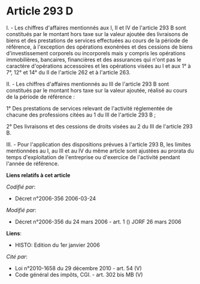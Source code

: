 # Article 293 D

I. - Les chiffres d'affaires mentionnés aux I, II et IV de l'article 293 B sont constitués par le montant hors taxe sur la
valeur ajoutée des livraisons de biens et des prestations de services effectuées au cours de la période de référence, à
l'exception des opérations exonérées et des cessions de biens d'investissement corporels ou incorporels mais y compris les
opérations immobilières, bancaires, financières et des assurances qui n'ont pas le caractère d'opérations accessoires et les
opérations visées au I et aux 1° à 7°, 12° et 14° du II de l'article 262 et à l'article 263.

II. - Les chiffres d'affaires mentionnés au III de l'article 293 B sont constitués par le montant hors taxe sur la valeur
ajoutée, réalisé au cours de la période de référence :

1° Des prestations de services relevant de l'activité réglementée de chacune des professions citées au 1 du III de l'article
293 B ;

2° Des livraisons et des cessions de droits visées au 2 du III de l'article 293 B.

III. - Pour l'application des dispositions prévues à l'article 293 B, les limites mentionnées au I, au III et au IV du même
article sont ajustées au prorata du temps d'exploitation de l'entreprise ou d'exercice de l'activité pendant l'année de
référence.

**Liens relatifs à cet article**

_Codifié par_:

  - Décret n°2006-356 2006-03-24

_Modifié par_:

  - Décret n°2006-356 du 24 mars 2006 - art. 1 () JORF 26 mars 2006

**Liens**:

  - HISTO: Edition du 1er janvier 2006

_Cité par_:

  - Loi n°2010-1658 du 29 décembre 2010 - art. 54 (V)
  - Code général des impôts, CGI. - art. 302 bis MB (V)
